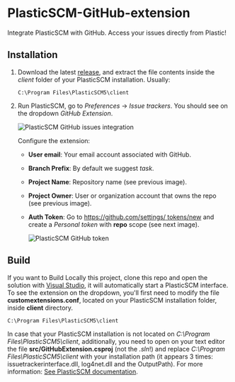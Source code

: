 # PlasticSCM-GitHub-extension

Integrate PlasticSCM with GitHub. Access your issues directly from Plastic!

## Installation

1. Download the latest [release](https://github.com/equilaterus-gamestudios/PlasticSCM-GitHub-extension/releases), and extract the file contents inside the *client* folder of your PlasticSCM installation. Usually:

    ```
    C:\Program Files\PlasticSCM5\client
    ```

2. Run PlasticSCM, go to *Preferences* -> *Issue trackers*. You should see on the dropdown *GitHub Extension*.

    ![PlasticSCM GitHub issues integration](https://equilaterus.com/wikilaterus/assets/img/plasticscm/plasticscm-github-extension.png)

    Configure the extension:

    * **User email**: Your email account associated with   GitHub.
    * **Branch Prefix**: By default we suggest *task*.
    * **Project Name**: Repository name (see previous   image).
    * **Project Owner**: User or organization account   that owns the repo (see previous image).
    * **Auth Token**: Go to [https://github.com/settings/  tokens/new](https://github.com/settings/tokens/new)   and create a *Personal token* with **repo** scope   (see next image).

      ![PlasticSCM GitHub token](https://equilaterus.com/wikilaterus/assets/img/plasticscm/plasticscm-github-token.png)
	  


## Build

If you want to Build Locally this project, clone this repo and open the solution with [Visual Studio](https://visualstudio.microsoft.com/es/), it will automatically start a PlasticSCM interface. To see the extension on the dropdown, you'll first need to modify the file **customextensions.conf**, located on your PlasticSCM installation folder, inside **client** directory.

```
C:\Program Files\PlasticSCM5\client
```

In case that your PlasticSCM installation is not located on *C:\Program Files\PlasticSCM5\client*, additionally, you need to open on your text editor the file **src/GitHubExtension.csproj** (not the *.sln*!) and replace *C:\Program Files\PlasticSCM5\client* with your installation path (it appears 3 times: issuetrackerinterface.dll, log4net.dll and the OutputPath). For more information: [See PlasticSCM documentation](https://www.plasticscm.com/documentation/extensions/plastic-scm-version-control-task-and-issue-tracking-guide#WritingPlasticSCMcustomextensions).
